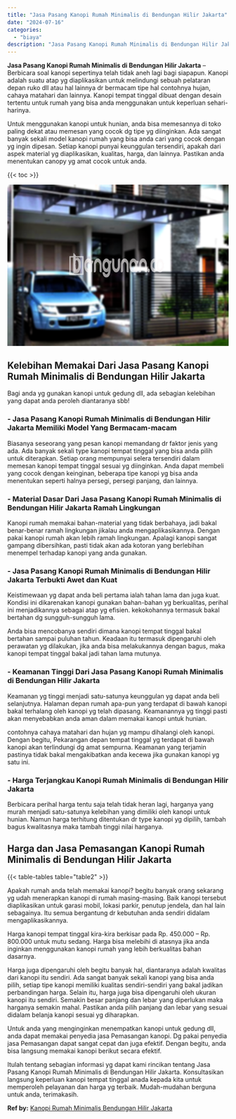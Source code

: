 ```yaml
---
title: "Jasa Pasang Kanopi Rumah Minimalis di Bendungan Hilir Jakarta"
date: "2024-07-16"
categories: 
  - "biaya"
description: "Jasa Pasang Kanopi Rumah Minimalis di Bendungan Hilir Jakarta. Itulah tentang sebagian informasi yg dapat kami rincikan tentang Jasa Pasang Kanopi Rumah Mini..."
---
```


**Jasa Pasang Kanopi Rumah Minimalis di Bendungan Hilir Jakarta** – Berbicara soal kanopi sepertinya telah tidak aneh lagi bagi siapapun. Kanopi adalah suatu atap yg diaplikasikan untuk melindungi sebuah pelataran depan ruko dll atau hal lainnya dr bermacam tipe hal contohnya hujan, cahaya matahari dan lainnya. Kanopi tempat tinggal dibuat dengan desain tertentu untuk rumah yang bisa anda menggunakan untuk keperluan sehari-harinya.

Untuk menggunakan kanopi untuk hunian, anda bisa memesannya di toko paling dekat atau memesan yang cocok dg tipe yg diinginkan. Ada sangat banyak sekali model kanopi rumah yang bisa anda cari yang cocok dengan yg ingin dipesan. Setiap kanopi punyai keunggulan tersendiri, apakah dari aspek material yg diaplikasikan, kualitas, harga, dan lainnya. Pastikan anda menentukan canopy yg amat cocok untuk anda.

{{< toc >}}

![Jasa Pasang Kanopi Rumah Minimalis di Bendungan Hilir Jakarta](/images/harga-kanopi-minimalis-49.png)

## Kelebihan Memakai Dari Jasa Pasang Kanopi Rumah Minimalis di Bendungan Hilir Jakarta

Bagi anda yg gunakan kanopi untuk gedung dll, ada sebagian kelebihan yang dapat anda peroleh diantaranya sbb!

### \- Jasa Pasang Kanopi Rumah Minimalis di Bendungan Hilir Jakarta Memiliki Model Yang Bermacam-macam

Biasanya seseorang yang pesan kanopi memandang dr faktor jenis yang ada. Ada banyak sekali type kanopi tempat tinggal yang bisa anda pilih untuk diterapkan. Setiap orang mempunyai selera tersendiri dalam memesan kanopi tempat tinggal sesuai yg diinginkan. Anda dapat membeli yang cocok dengan keinginan, beberapa tipe kanopi yg bisa anda menentukan seperti halnya persegi, persegi panjang, dan lainnya.

### \- Material Dasar Dari Jasa Pasang Kanopi Rumah Minimalis di Bendungan Hilir Jakarta Ramah Lingkungan

Kanopi rumah memakai bahan-material yang tidak berbahaya, jadi bakal benar-benar ramah lingkungan jikalau anda mengaplikasikannya. Dengan pakai kanopi rumah akan lebih ramah lingkungan. Apalagi kanopi sangat gampang dibersihkan, pasti tidak akan ada kotoran yang berlebihan menempel terhadap kanopi yang anda gunakan.

### \- Jasa Pasang Kanopi Rumah Minimalis di Bendungan Hilir Jakarta Terbukti Awet dan Kuat

Keistimewaan yg dapat anda beli pertama ialah tahan lama dan juga kuat. Kondisi ini dikarenakan kanopi gunakan bahan-bahan yg berkualitas, perihal ini menjadikannya sebagai atap yg efisien. kekokohannya termasuk bakal bertahan dg sungguh-sungguh lama.

Anda bisa mencobanya sendiri dimana kanopi tempat tinggal bakal bertahan sampai puluhan tahun. Keadaan itu termasuk dipengaruhi oleh perawatan yg dilakukan, jika anda bisa melakukannya dengan bagus, maka kanopi tempat tinggal bakal jadi tahan lama mutunya.

### \- Keamanan Tinggi Dari Jasa Pasang Kanopi Rumah Minimalis di Bendungan Hilir Jakarta

Keamanan yg tinggi menjadi satu-satunya keunggulan yg dapat anda beli selanjutnya. Halaman depan rumah apa-pun yang terdapat di bawah kanopi bakal terhalang oleh kanopi yg telah dipasang. Keamanannya yg tinggi pasti akan menyebabkan anda aman dalam memakai kanopi untuk hunian.

contohnya cahaya matahari dan hujan yg mampu dihalangi oleh kanopi. Dengan begitu, Pekarangan depan tempat tinggal yg terdapat di bawah kanopi akan terlindungi dg amat sempurna. Keamanan yang terjamin pastinya tidak bakal mengakibatkan anda kecewa jika gunakan kanopi yg satu ini.

### \- Harga Terjangkau Kanopi Rumah Minimalis di Bendungan Hilir Jakarta

Berbicara perihal harga tentu saja telah tidak heran lagi, harganya yang murah menjadi satu-satunya kelebihan yang dimiliki oleh kanopi untuk hunian. Namun harga terhitung ditentukan dr type kanopi yg dipilih, tambah bagus kwalitasnya maka tambah tinggi nilai harganya.

## Harga dan Jasa Pemasangan Kanopi Rumah Minimalis di Bendungan Hilir Jakarta

{{< table-tables table="table2" >}}

Apakah rumah anda telah memakai kanopi? begitu banyak orang sekarang yg udah menerapkan kanopi di rumah masing-masing. Baik kanopi tersebut diaplikasikan untuk garasi mobil, lokasi parkir, penutup jendela, dan hal lain sebagainya. Itu semua bergantung dr kebutuhan anda sendiri didalam mengaplikasikannya.

Harga kanopi tempat tinggal kira-kira berkisar pada Rp. 450.000 – Rp. 800.000 untuk mutu sedang. Harga bisa melebihi di atasnya jika anda inginkan menggunakan kanopi rumah yang lebih berkualitas bahan dasarnya.

Harga juga dipengaruhi oleh begitu banyak hal, diantaranya adalah kwalitas dari kanopi itu sendiri. Ada sangat banyak sekali kanopi yang bisa anda pilih, setiap tipe kanopi memiliki kualitas sendiri-sendiri yang bakal jadikan perbandingan harga. Selain itu, harga juga bisa dipengaruhi oleh ukuran kanopi itu sendiri. Semakin besar panjang dan lebar yang diperlukan maka harganya semakin mahal. Pastikan anda pilih panjang dan lebar yang sesuai didalam belanja kanopi sesuai yg diharapkan.

Untuk anda yang menginginkan menempatkan kanopi untuk gedung dll, anda dapat memakai penyedia jasa Pemasangan kanopi. Dg pakai penyedia jasa Pemasangan dapat sangat cepat dan juga efektif. Dengan begitu, anda bisa langsung memakai kanopi berikut secara efektif.

Itulah tentang sebagian informasi yg dapat kami rincikan tentang Jasa Pasang Kanopi Rumah Minimalis di Bendungan Hilir Jakarta. Konsultasikan langsung keperluan kanopi tempat tinggal anada kepada kita untuk memperoleh pelayanan dan harga yg terbaik. Mudah-mudahan berguna untuk anda, terimakasih.

**Ref by:**  [Kanopi Rumah Minimalis Bendungan Hilir Jakarta](https://id.wikipedia.org/wiki/Kanopi)
